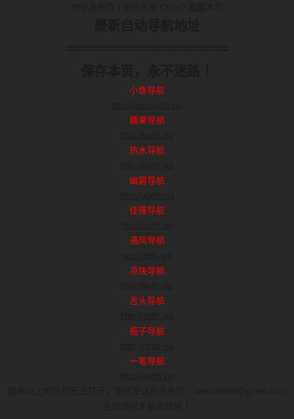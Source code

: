 <html xmlns="http://www.w3.org/1999/xhtml">
<head>
<meta http-equiv="Content-Type" content="text/html; charset=utf-8" />
<title>最新地址发布页</title>
<style type="text/css">
html,body { padding: 0;margin: 0; background: #272727;font: 400 16px/1.7 "Microsoft JhengHei", sans-serif;}
div,ul,li,h1,p,h2{padding: 0;margin: 0;}
ul,li{list-style: none;}
.main{text-align: center;}
.content{ margin:0 auto; width:90%;}
.red{ color:#F00;}
#lovexin12,#lovexin14{border:2px solid red;z-index:9999;
}
@media only screen and (min-width:0px) and (max-width:1120px){
#lovexin12 img,#lovexin14 img{width:200px;}
}
}

</style>
<script>
function loadCSS() {
if ((navigator.userAgent.match(/(phone|pad|pod|iPhone|iPod|ios|iPad|Android|wOSBrowser|BrowserNG|WebOS)/i))) {
document.write('<link href="phone.css" rel="stylesheet" type="text/css" media="screen" />');
//alert("shouji");
}
else {
//alert("diannao");
document.write('<link href="pc.css" rel="stylesheet" type="text/css" media="screen" />');
}
}
loadCSS();
  
lastScrollY=0;
function heartBeat(){ 
var diffY;
if (document.documentElement && document.documentElement.scrollTop)
diffY = document.documentElement.scrollTop;
else if (document.body)
diffY = document.body.scrollTop
else
{/*Netscape stuff*/}
//alert(diffY);
percent=.1*(diffY-lastScrollY); 
if(percent>0)percent=Math.ceil(percent); 
else percent=Math.floor(percent); 
document.getElementById("lovexin12").style.top=parseInt(document.getElementById
("lovexin12").style.top)+percent+"px";
document.getElementById("lovexin14").style.top=parseInt(document.getElementById
("lovexin12").style.top)+percent+"px";
lastScrollY=lastScrollY+percent; 
//alert(lastScrollY);
}
suspendcode12="<DIV id=\"lovexin12\" style='left:2px;POSITION:absolute;TOP:400px; display:none;'><a href='https://semimiapp.github.io/dh/sewa.apk' onClick='return confirm(\"苹果APP正在开发中，确定是安卓用户？\");'><img src='sewa.gif' class='aimg'></a></div>"
suspendcode14="<DIV id=\"lovexin14\" style='right:2px;POSITION:absolute;TOP:500px;'><a href='https://semimiapp.github.io/dh/sewa.apk' onClick='return confirm(\"苹果APP正在开发中，确定是安卓用户？\");'><img src='sewa.gif' class='aimg'></a></div>"
document.write(suspendcode12); 
document.write(suspendcode14); 
window.setInterval("heartBeat()",1);

</script>
</head>

<body>
<div class="main">
<div class="content">
<div class="title"> 地址发布页 | 欢迎大家 Ctrl+D 收藏本页</div>
<div class="daohang">
<div class="daohang_t">
<h2>最新自动导航地址</h2>
  <h2>=====================</h2>
<ul>



<div class="daohang_r">
<h2>保存本页，永不迷路！</h2>
<ul>
<li class="red">小鱼导航</li><li><a href="http://xiaoyudh.vip" target="_blank">http://xiaoyudh.vip</a></li>
<li class="red">糖果导航</li><li><a href="http://tgdh.vip" target="_blank">http://tgdh.vip</a></li>
<li class="red">热水导航</li><li><a href="http://rsdh.vip" target="_blank">http://rsdh.vip</a></li>
<li class="red">幽碧导航</li><li><a href="http://ybdh.vip" target="_blank">http://ybdh.vip</a></li>
<li class="red">佳薇导航</li><li><a href="http://jvdh.vip" target="_blank">http://jvdh.vip</a></li>
<li class="red">通风导航</li><li><a href="http://tfdh.vip" target="_blank">http://tfdh.vip</a></li>
<li class="red">凉快导航</li><li><a href="http://lkdh.vip" target="_blank">http://lkdh.vip</a></li>
<li class="red">舌头导航</li><li><a href="http://stdh.vip" target="_blank">http://stdh.vip</a></li>
<li class="red">瓶子导航</li><li><a href="http://pinzi.vip" target="_blank">http://pinzi.vip</a></li>
<li class="red">一笔导航</li><li><a href="http://ebdh.vip" target="_blank">http://ebdh.vip</a></li>
</ul>
</div>

</div>
<div class="foot">如果以上地址均无法打开，欢迎发送邮件告知：semimi888@gmail.com<br>
                        会自动回复最新地址！</div>
</div></div>
</body>
</html>
